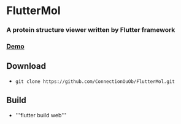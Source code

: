 # FlutterMol
### A protein structure viewer written by Flutter framework

### [Demo](https://connectionouob.github.io/FlutterMol/)

## Download
- ```git clone https://github.com/ConnectionOuOb/FlutterMol.git```

## Build
- '''flutter build web'''
